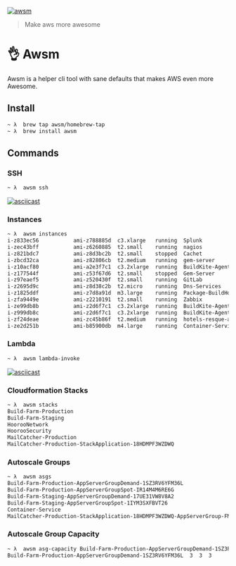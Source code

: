 [![awsm](https://avatars1.githubusercontent.com/u/19984185?v=3&s=100)](https://github.com/awsm/awsm)
> Make aws more awesome

# 👌 Awsm

Awsm is a helper cli tool with sane defaults that makes AWS even more Awesome.

## Install

```sh
~ λ  brew tap awsm/homebrew-tap
~ λ  brew install awsm
```

## Commands
### SSH

```sh
~ λ  awsm ssh
```

[![asciicast](https://asciinema.org/a/7rjdu1fu7jdrr5rs5mg3s0q3b.png)](https://asciinema.org/a/7rjdu1fu7jdrr5rs5mg3s0q3b)

### Instances

```sh
~ λ  awsm instances
i-z833ec56           ami-z788885d  c3.xlarge   running  Splunk                         2015-03-19T23:08:55.000Z  ap-southeast-2a
i-zec43bff           ami-z6260885  t2.small    running  nagios                         2016-05-30T01:49:00.000Z  ap-southeast-2a
i-z821bdc7           ami-z8d3bc2b  t2.small    stopped  Cachet                         2015-11-11T08:48:03.000Z  ap-southeast-2b
i-zbcd32ca           ami-z82806cb  t2.medium   running  gem-server                     2016-05-29T23:43:10.000Z  ap-southeast-2a
i-z10acf80           ami-a2e3f7c1  c3.2xlarge  running  BuildKite-Agent-production     2016-06-16T12:15:28.000Z  ap-southeast-2a
i-z177544f           ami-z53f67d6  t2.small    stopped  Gem-Server                     2015-11-30T04:04:24.000Z  ap-southeast-2a
i-z97eaef5           ami-z520430f  t2.small    running  GitLab                         2015-03-22T22:47:38.000Z  ap-southeast-2b
i-z2695d9c           ami-z8d38c2b  t2.micro    running  Dns-Services                   2015-12-17T23:54:43.000Z  ap-southeast-2a
i-z1825ddf           ami-z7d8a91d  m3.large    running  Package-BuildHost              2016-06-02T04:08:02.000Z  ap-southeast-2a
i-zfa9449e           ami-z2210191  t2.small    running  Zabbix                         2016-04-15T05:29:01.000Z  ap-southeast-2a
i-ze99db8b           ami-z2d6f7c1  c3.2xlarge  running  BuildKite-Agent-production     2016-06-16T21:00:33.000Z  ap-southeast-2b
i-z999db8c           ami-z2d6f7c1  c3.2xlarge  running  BuildKite-Agent-production     2016-06-16T21:00:33.000Z  ap-southeast-2b
i-zf24deae           ami-zc45b86f  t2.medium   running  hotels-resque-ami-20160614-01  2016-06-14T02:21:07.000Z  ap-southeast-2a
i-ze2d251b           ami-b85900db  m4.large    running  Container-Service              2016-01-20T03:47:13.000Z  ap-southeast-2b
```

### Lambda 

```sh
~ λ  awsm lambda-invoke
```

[![asciicast](https://asciinema.org/a/0s7kpmf5oqibzuqv9r9d6p0w3.png)](https://asciinema.org/a/0s7kpmf5oqibzuqv9r9d6p0w3)

### Cloudformation Stacks

```sh
~ λ  awsm stacks
Build-Farm-Production
Build-Farm-Staging
HoorooNetwork
HoorooSecurity
MailCatcher-Production
MailCatcher-Production-StackApplication-18HDMPF3WZDWQ
```

### Autoscale Groups

```sh
~ λ  awsm asgs
Build-Farm-Production-AppServerGroupDemand-1SZ3RV6YFM36L                           BuildKite-Agent-production
Build-Farm-Production-AppServerGroupSpot-IR14M4M6RE6G                              BuildKite-Agent-production
Build-Farm-Staging-AppServerGroupDemand-17UE31VW8V8A2                              BuildKite-Agent-staging
Build-Farm-Staging-AppServerGroupSpot-1IYM3SXFBVT26                                BuildKite-Agent-staging
Container-Service                                                                  Container-Service
MailCatcher-Production-StackApplication-18HDMPF3WZDWQ-AppServerGroup-FMPVR2QC4U17  mailcatcher-production
```

### Autoscale Group Capacity

```sh
~ λ  awsm asg-capacity Build-Farm-Production-AppServerGroupDemand-1SZ3RV6YFM36L
Build-Farm-Production-AppServerGroupDemand-1SZ3RV6YFM36L  3  3  3
```
